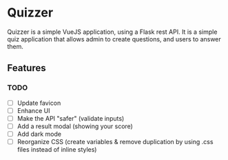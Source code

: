 # Quizzer

Quizzer is a simple VueJS application, using a Flask rest API. It is a simple quiz application that allows admin to create questions, and users to answer them.

## Features

### TODO

- [ ] Update favicon
- [ ] Enhance UI
- [ ] Make the API "safer" (validate inputs)
- [ ] Add a result modal (showing your score)
- [ ] Add dark mode
- [ ] Reorganize CSS (create variables & remove duplication by using .css files instead of inline styles)
